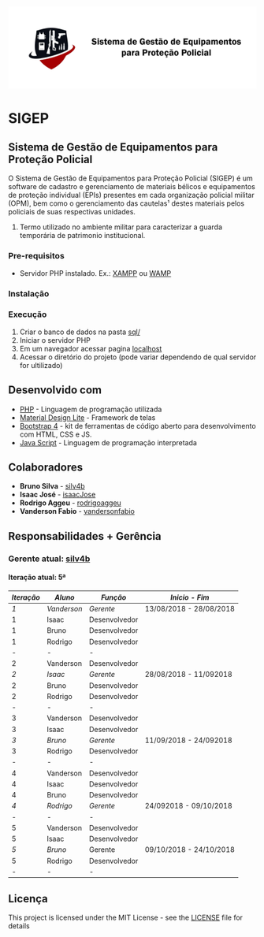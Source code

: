 <img src="img/banner.png" width="550">

# SIGEP

## Sistema de Gestão de Equipamentos para Proteção Policial

O Sistema de Gestão de Equipamentos para Proteção Policial (SIGEP) é um software de cadastro e gerenciamento de materiais bélicos e equipamentos de proteção individual (EPIs) presentes em cada organização policial militar (OPM), bem como o gerenciamento das cautelas¹ destes materiais pelos policiais de suas respectivas unidades.

1. Termo utilizado no ambiente militar para caracterizar a guarda temporária de patrimonio institucional.

### Pre-requisitos

* Servidor PHP instalado. Ex.: [XAMPP](https://www.apachefriends.org/download.html) ou [WAMP](http://www.wampserver.com/en/)

### Instalação

### Execução

1. Criar o banco de dados na pasta [sql/](https://github.com/rodrigoaggeu/GP3U/tree/master/sql)
2. Iniciar o servidor PHP
3. Em um navegador acessar pagina [localhost](http://localhost)
4. Acessar o diretório do projeto (pode variar dependendo de qual servidor for ultilizado)

## Desenvolvido com

* [PHP](http://php.net/) - Linguagem de programação utilizada
* [Material Design Lite](https://getmdl.io/) - Framework de telas
* [Bootstrap 4](https://getbootstrap.com/) - kit de ferramentas de código aberto para desenvolvimento com HTML, CSS e JS.
* [Java Script](https://www.javascript.com/) - Linguagem de programação interpretada

## Colaboradores

* **Bruno Silva** - [silv4b](https://github.com/silv4b)
* **Isaac José** - [isaacJose](https://github.com/isaacJose)
* **Rodrigo Aggeu** - [rodrigoaggeu](https://github.com/rodrigoaggeu)
* **Vanderson Fabio** - [vandersonfabio](https://github.com/vandersonfabio)

## Responsabilidades + Gerência

### Gerente atual: [silv4b](https://github.com/silv4b)

#### Iteração atual: 5ª

| *Iteração* | *Aluno*     | *Função*      | *Inicio - Fim*          |
| ---------- | ----------- | ------------- | ----------------------- |
| *1*        | *Vanderson* | *Gerente*     | 13/08/2018 - 28/08/2018 |
| 1          | Isaac       | Desenvolvedor |                         |
| 1          | Bruno       | Desenvolvedor |                         |
| 1          | Rodrigo     | Desenvolvedor |                         |
| -          | -           | -             |                         |
| 2          | Vanderson   | Desenvolvedor |                         |
| *2*        | *Isaac*     | *Gerente*     | 28/08/2018 - 11/092018  |
| 2          | Bruno       | Desenvolvedor |                         |
| 2          | Rodrigo     | Desenvolvedor |                         |
| -          | -           | -             |                         |
| 3          | Vanderson   | Desenvolvedor |                         |
| 3          | Isaac       | Desenvolvedor |                         |
| *3*        | *Bruno*     | *Gerente*     | 11/09/2018 - 24/092018  |
| 3          | Rodrigo     | Desenvolvedor |                         |
| -          | -           | -             |                         |
| 4          | Vanderson   | Desenvolvedor |                         |
| 4          | Isaac       | Desenvolvedor |                         |
| 4          | Bruno       | Desenvolvedor |                         |
| *4*        | *Rodrigo*   | *Gerente*     | 24/092018 - 09/10/2018  |
| -          | -           | -             |                         |
| 5          | Vanderson   | Desenvolvedor |                         |
| 5          | Isaac       | Desenvolvedor |                         |
| *5*        | *Bruno*     | Gerente       | 09/10/2018 - 24/10/2018 |
| 5          | Rodrigo     | Desenvolvedor |                         |
| -          | -           | -             |                         |

## Licença

This project is licensed under the MIT License - see the [LICENSE](https://github.com/rodrigoaggeu/GP3U/blob/master/LICENSE) file for details
